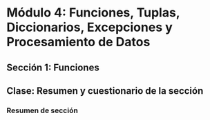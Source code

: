 # Módulo 4: Funciones, Tuplas, Diccionarios, Excepciones y Procesamiento de Datos
## Sección 1: Funciones
## Clase: Resumen y cuestionario de la sección

### Resumen de sección

